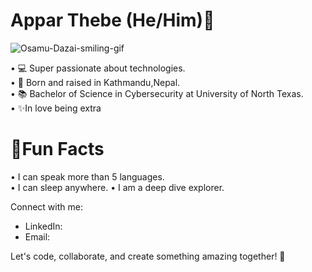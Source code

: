 # <h1> Appar Thebe (He/Him)🔭</h1>
![Osamu-Dazai-smiling-gif](https://github.com/Apparlim/Apparlim/assets/142485188/55c80222-aded-4292-9e9d-b8867d7b3963)


• 💻 Super passionate about technologies.     
• 🐣 Born and raised in Kathmandu,Nepal.      
• 📚 Bachelor of Science in Cybersecurity at University of North Texas.      
• ✨In love being extra 

# <h1>🦾Fun Facts</h1>
• I can speak more than 5 languages.   
• I can sleep anywhere.
• I am a deep dive explorer.   


Connect with me:
- LinkedIn: 
- Email:        

Let's code, collaborate, and create something amazing together! 🚀
